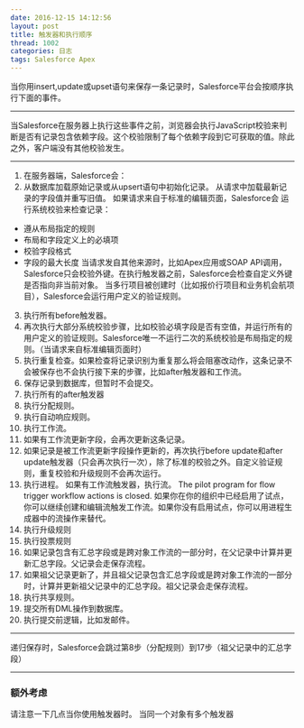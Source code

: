 ```yaml
---
date: 2016-12-15 14:12:56
layout: post
title: 触发器和执行顺序
thread: 1002
categories: 日志
tags: Salesforce Apex
---
```



当你用insert,update或upset语句来保存一条记录时，Salesforce平台会按顺序执行下面的事件。

---

当Salesforce在服务器上执行这些事件之前，浏览器会执行JavaScript校验来判断是否有记录包含依赖字段。这个校验限制了每个依赖字段到它可获取的值。除此之外，客户端没有其他校验发生。

---

1. 在服务器端，Salesforce会：
2. 从数据库加载原始记录或从upsert语句中初始化记录。
 从请求中加载最新记录的字段值并重写旧值。
 如果请求来自于标准的编辑页面，Salesforce会	运行系统校验来检查记录：
 - 遵从布局指定的规则
 - 布局和字段定义上的必填项
 - 校验字段格式
 - 字段的最大长度
 当请求发自其他来源时，比如Apex应用或SOAP API调用， Salesforce只会校验外键。在执行触发器之前，Salesforce会检查自定义外键是否指向非当前对象。
 当多行项目被创建时（比如报价行项目和业务机会航项目），Salesforce会运行用户定义的验证规则。
3. 执行所有before触发器。
4. 再次执行大部分系统校验步骤，比如校验必填字段是否有空值，并运行所有的用户定义的验证规则。Salesforce唯一不运行二次的系统校验是布局指定的规则。（当请求来自标准编辑页面时）
5. 执行重复检查。如果检查将记录识别为重复那么将会阻塞改动作，这条记录不会被保存也不会执行接下来的步骤，比如after触发器和工作流。
6. 保存记录到数据库，但暂时不会提交。
7. 执行所有的after触发器
8. 执行分配规则。
9. 执行自动响应规则。
10. 执行工作流。
11. 如果有工作流更新字段，会再次更新这条记录。
12. 如果记录是被工作流更新字段操作更新的，再次执行before update和after update触发器（只会再次执行一次），除了标准的校验之外。自定义验证规则，重复校验和升级规则不会再次运行。
13. 执行进程。
 如果有工作流触发器，执行流。
 The pilot program for flow trigger workflow actions is closed. 
 如果你在你的组织中已经启用了试点，你可以继续创建和编辑流触发工作流。如果你没有启用试点，你可以用进程生成器中的流操作来替代。
14. 执行升级规则
15. 执行投票规则
16. 如果记录包含有汇总字段或是跨对象工作流的一部分时，在父记录中计算并更新汇总字段。父记录会走保存流程。
17. 如果祖父记录更新了，并且祖父记录包含汇总字段或是跨对象工作流的一部分时，计算并更新祖父记录中的汇总字段。祖父记录会走保存流程。
18. 执行共享规则。
19. 提交所有DML操作到数据库。
20. 执行提交前逻辑，比如发邮件。

---

递归保存时，Salesforce会跳过第8步（分配规则）到17步（祖父记录中的汇总字段）

---

### 额外考虑
请注意一下几点当你使用触发器时。
当同一个对象有多个触发器
